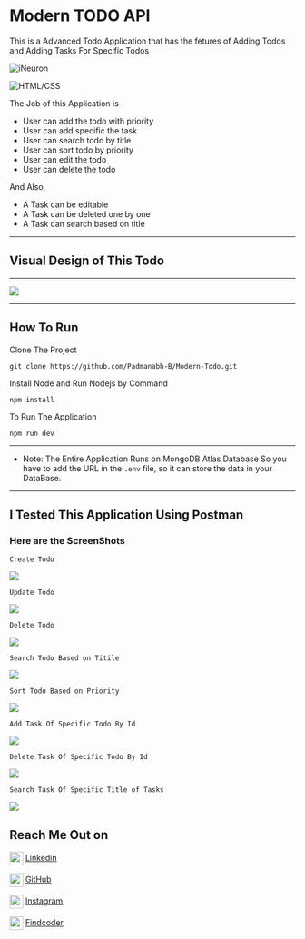 # Modern TODO API
 
This is a Advanced Todo Application that has the fetures of Adding Todos and Adding Tasks For Specific Todos

![iNeuron](https://img.shields.io/badge/Created%20By-Padmanabh-green)

![HTML/CSS](https://img.shields.io/badge/TechStack-NodeJS/Express/Mongoose/-yellow)

The Job of this Application is 
- User can add the todo with priority
- User can add specific the task
- User can search todo by title
- User can sort todo by priority
- User can edit the todo
- User can delete the todo

And Also,
- A Task can be editable
- A Task can be deleted one by one
- A Task can search based on title

---

## Visual Design of This Todo 
---
![](./screenshots/modernTodo.png)

---
## How To Run

Clone The Project
```
git clone https://github.com/Padmanabh-B/Modern-Todo.git
```

Install Node and Run Nodejs by Command

```
npm install
```

To Run The Application

```
npm run dev
```
***
- Note:
The Entire Application Runs on MongoDB Atlas Database So you have to add the URL in the `.env` file, so  it can store the data in your DataBase.
***
## I Tested This Application Using Postman 
### Here are the ScreenShots



```
Create Todo
```
![](./screenshots/createTodo.png)

```
Update Todo
```
![](./screenshots/updateTodo.png)

```
Delete Todo
```
![](./screenshots/deleteTodo.png)

```
Search Todo Based on Titile
```
![](./screenshots/searchTodo.png)

```
Sort Todo Based on Priority
```
![](./screenshots/sortTodo.png)

```
Add Task Of Specific Todo By Id
```
![](./screenshots/createTask.png)

```
Delete Task Of Specific Todo By Id 
```
![](./screenshots/deleteTask.png)

```
Search Task Of Specific Title of Tasks 
```
![](./screenshots/searchTasks.png)


## Reach Me Out on

<img align="center"  width="24px" src="./assets/linkedin.png" /> [Linkedin](https://www.linkedin.com/in/padmanabh-belavadi)


<img align="center"  width="24px" src="./assets/github.png" /> [GitHub](https://github.com/padmanabh-b)



<img align="center" width="24px" src="./assets/instagram.png" /> [Instagram](https://www.instagram.com/legend_padmanabh/)

<img align="center"  width="24px" src="./assets/findcoder.png" /> [Findcoder](https://www.findcoder.io/u/padmanabh_b)